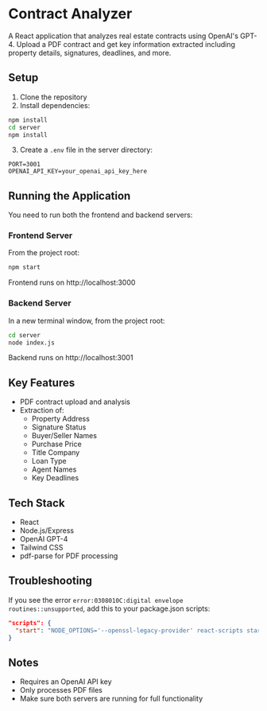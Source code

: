 # Contract Analyzer

A React application that analyzes real estate contracts using OpenAI's GPT-4. Upload a PDF contract and get key information extracted including property details, signatures, deadlines, and more.

## Setup

1. Clone the repository
2. Install dependencies:

```bash
npm install
cd server
npm install
```

3. Create a `.env` file in the server directory:

```
PORT=3001
OPENAI_API_KEY=your_openai_api_key_here
```

## Running the Application

You need to run both the frontend and backend servers:

### Frontend Server

From the project root:

```bash
npm start
```

Frontend runs on http://localhost:3000

### Backend Server

In a new terminal window, from the project root:

```bash
cd server
node index.js
```

Backend runs on http://localhost:3001

## Key Features

- PDF contract upload and analysis
- Extraction of:
  - Property Address
  - Signature Status
  - Buyer/Seller Names
  - Purchase Price
  - Title Company
  - Loan Type
  - Agent Names
  - Key Deadlines

## Tech Stack

- React
- Node.js/Express
- OpenAI GPT-4
- Tailwind CSS
- pdf-parse for PDF processing

## Troubleshooting

If you see the error `error:0308010C:digital envelope routines::unsupported`, add this to your package.json scripts:

```json
"scripts": {
  "start": "NODE_OPTIONS='--openssl-legacy-provider' react-scripts start"
}
```

## Notes

- Requires an OpenAI API key
- Only processes PDF files
- Make sure both servers are running for full functionality
